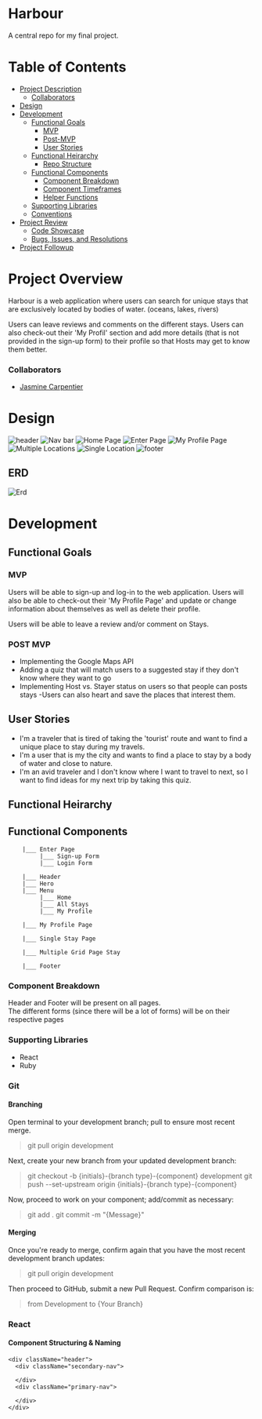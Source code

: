 # Harbour

A central repo for my final project.

# Table of Contents

- [Project Description](#project-description)
  - [Collaborators](#collaborators)
- [Design](#design)
- [Development](#development)
  - [Functional Goals](#functional-goals)
    - [MVP](#mvp)
    - [Post-MVP](#post-mvp)
    - [User Stories](#user-stories)
  - [Functional Heirarchy](#functional-heirarchy)
    - [Repo Structure](#repo-structure)
  - [Functional Components](#functional-components)
    - [Component Breakdown](#component-breakdown)
    - [Component Timeframes](#component-timeframes)
    - [Helper Functions](#helper-functions)
  - [Supporting Libraries](#supporting-libraries)
  - [Conventions](#conventions)
- [Project Review](#project-review)
  - [Code Showcase](#code-showcase)
  - [Bugs, Issues, and Resolutions](#issues-&-resolutions)
- [Project Followup](#project-followup)

# Project Overview

Harbour is a web application where  users can search for unique stays that are exclusively located by bodies of water. (oceans, lakes, rivers)

Users can leave reviews and comments on the different stays. Users can also check-out their 'My Profil' section and add more details (that is not provided in the sign-up form) to their profile so that Hosts may get to know them better. 

### Collaborators
* [Jasmine Carpentier](https://github.com/jascarpentier)

# Design 

<img src="assets/header.png" alt="header">
<img src={header} alt="Nav bar"/>
<img src={home-page} alt="Home Page"/>
<img src={enter-page} alt="Enter Page" />
<img src={my-profile} alt="My Profile Page" />
<img src={multiple-location} alt="Multiple Locations" />
<img src={single-location} alt="Single Location" />
<img src={footer} alt="footer" />

## ERD 
<img src={ERD} alt="Erd" />


# Development

## Functional Goals

### MVP 

Users will be able to sign-up and log-in to the web application. Users will also be able to check-out their 'My Profile Page' and update or change information about themselves as well as delete their profile. 

Users will be able to leave a review and/or comment on Stays.

### POST MVP

- Implementing the Google Maps API
- Adding a quiz that will match users to a suggested stay if they don't know where they want to go
- Implementing Host vs. Stayer status on users so that people can posts stays
-Users can also heart and save the places that interest them.

## User Stories 
 * I'm a traveler that is tired of taking the 'tourist' route and want to find a unique place to stay during my travels. 
 * I'm a user that is my the city and wants to find a place to stay by a body of water and close to nature. 
 * I'm an avid traveler and I don't know where I want to travel to next, so I want to find ideas for my next trip by taking this quiz. 

## Functional Heirarchy

## Functional Components

```
    |___ Enter Page
         |___ Sign-up Form
         |___ Login Form

    |___ Header
    |___ Hero
    |___ Menu
         |___ Home 
         |___ All Stays
         |___ My Profile

    |___ My Profile Page
      
    |___ Single Stay Page

    |___ Multiple Grid Page Stay

    |___ Footer 

```

### Component Breakdown

Header and Footer will be present on all pages. 
<br>
The different forms (since there will be a lot of forms) will be on their respective pages

### Supporting Libraries

* React
* Ruby

### Git

#### Branching

Open terminal to your development branch; pull to ensure most recent merge.
> git pull origin development

Next, create your new branch from your updated development branch:
> git checkout -b {initials}-{branch type}-{component} development
> git push --set-upstream origin {initials}-{branch type}-{component}

Now, proceed to work on your component; add/commit as necessary:
> git add .
> git commit -m "{Message}"

#### Merging

Once you're ready to merge, confirm again that you have the most recent development branch updates:
> git pull origin development

Then proceed to GitHub, submit a new Pull Request. Confirm comparison is:
> from Development to {Your Branch}

### React

#### Component Structuring & Naming

```
<div className="header">
  <div className="secondary-nav">

  </div>
  <div className="primary-nav">

  </div>
</div>
```


